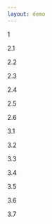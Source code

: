 ```yaml
---
layout: demo
---
```


<div class="grid-example">
  <div class="grid">
    <div class="grid__item">
      <p class="grid-demo">1</p>
    </div>
    <div class="grid__item">
      <div class="grid">
        <div class="grid__item medium-up--one-half">
          <p class="grid-demo">2.1</p>
        </div>
        <div class="grid__item medium-up--one-quarter">
          <p class="grid-demo">2.2</p>
        </div>
        <div class="grid__item medium-up--one-quarter">
          <p class="grid-demo">2.3</p>
        </div>
        <div class="grid__item medium-up--one-third">
          <p class="grid-demo">2.4</p>
        </div>
        <div class="grid__item medium-up--one-third small--one-half">
          <p class="grid-demo">2.5</p>
        </div>
        <div class="grid__item medium-up--one-third small--one-half">
          <p class="grid-demo">2.6</p>
        </div>
      </div>
    </div>
    <div class="grid__item">
      <div class="grid">
        <div class="grid__item medium-up--one-twelfth one-sixth small--one-third">
          <p class="grid-demo">3.1</p>
        </div>
        <div class="grid__item medium-up--one-twelfth one-sixth small--one-third">
          <p class="grid-demo">3.2</p>
        </div>
        <div class="grid__item medium-up--one-twelfth one-sixth small--one-third">
          <p class="grid-demo">3.3</p>
        </div>
        <div class="grid__item medium-up--one-twelfth one-sixth small--one-third">
          <p class="grid-demo">3.4</p>
        </div>
        <div class="grid__item medium-up--one-twelfth one-sixth small--one-third">
          <p class="grid-demo">3.5</p>
        </div>
        <div class="grid__item medium-up--one-twelfth one-sixth small--one-third">
          <p class="grid-demo">3.6</p>
        </div>
        <div class="grid__item medium-up--one-half one-whole">
          <p class="grid-demo" >3.7</p>
        </div>
      </div>
    </div>
  </div>
</div>
